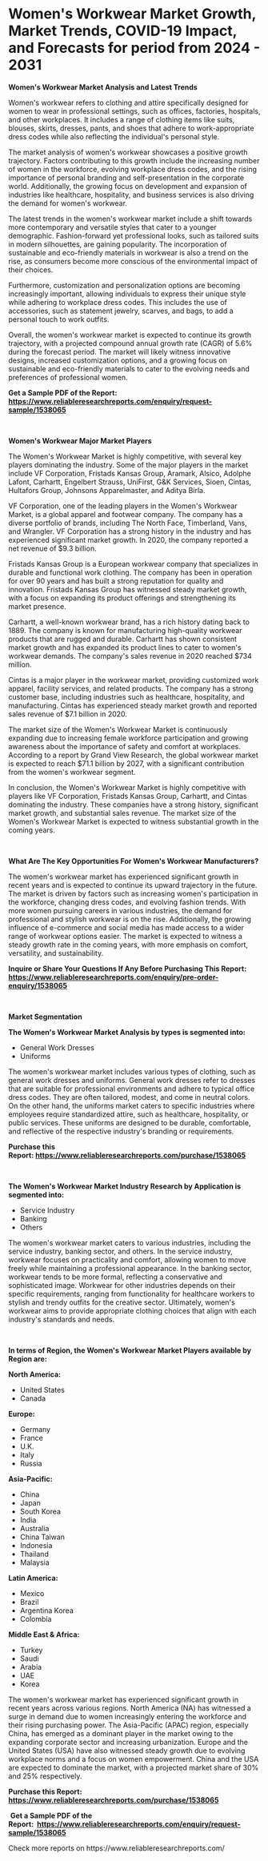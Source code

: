 <p><h1>Women's Workwear Market Growth, Market Trends, COVID-19 Impact, and Forecasts for period from 2024 - 2031</h1></p><p><strong>Women's Workwear Market Analysis and Latest Trends</strong></p>
<p><p>Women's workwear refers to clothing and attire specifically designed for women to wear in professional settings, such as offices, factories, hospitals, and other workplaces. It includes a range of clothing items like suits, blouses, skirts, dresses, pants, and shoes that adhere to work-appropriate dress codes while also reflecting the individual's personal style.</p><p>The market analysis of women's workwear showcases a positive growth trajectory. Factors contributing to this growth include the increasing number of women in the workforce, evolving workplace dress codes, and the rising importance of personal branding and self-presentation in the corporate world. Additionally, the growing focus on development and expansion of industries like healthcare, hospitality, and business services is also driving the demand for women's workwear.</p><p>The latest trends in the women's workwear market include a shift towards more contemporary and versatile styles that cater to a younger demographic. Fashion-forward yet professional looks, such as tailored suits in modern silhouettes, are gaining popularity. The incorporation of sustainable and eco-friendly materials in workwear is also a trend on the rise, as consumers become more conscious of the environmental impact of their choices.</p><p>Furthermore, customization and personalization options are becoming increasingly important, allowing individuals to express their unique style while adhering to workplace dress codes. This includes the use of accessories, such as statement jewelry, scarves, and bags, to add a personal touch to work outfits.</p><p>Overall, the women's workwear market is expected to continue its growth trajectory, with a projected compound annual growth rate (CAGR) of 5.6% during the forecast period. The market will likely witness innovative designs, increased customization options, and a growing focus on sustainable and eco-friendly materials to cater to the evolving needs and preferences of professional women.</p></p>
<p><strong>Get a Sample PDF of the Report:&nbsp; <a href="https://www.reliableresearchreports.com/enquiry/request-sample/1538065">https://www.reliableresearchreports.com/enquiry/request-sample/1538065</a></strong></p>
<p>&nbsp;</p>
<p><strong>Women's Workwear Major Market Players</strong></p>
<p><p>The Women's Workwear Market is highly competitive, with several key players dominating the industry. Some of the major players in the market include VF Corporation, Fristads Kansas Group, Aramark, Alsico, Adolphe Lafont, Carhartt, Engelbert Strauss, UniFirst, G&K Services, Sioen, Cintas, Hultafors Group, Johnsons Apparelmaster, and Aditya Birla.</p><p>VF Corporation, one of the leading players in the Women's Workwear Market, is a global apparel and footwear company. The company has a diverse portfolio of brands, including The North Face, Timberland, Vans, and Wrangler. VF Corporation has a strong history in the industry and has experienced significant market growth. In 2020, the company reported a net revenue of $9.3 billion.</p><p>Fristads Kansas Group is a European workwear company that specializes in durable and functional work clothing. The company has been in operation for over 90 years and has built a strong reputation for quality and innovation. Fristads Kansas Group has witnessed steady market growth, with a focus on expanding its product offerings and strengthening its market presence.</p><p>Carhartt, a well-known workwear brand, has a rich history dating back to 1889. The company is known for manufacturing high-quality workwear products that are rugged and durable. Carhartt has shown consistent market growth and has expanded its product lines to cater to women's workwear demands. The company's sales revenue in 2020 reached $734 million.</p><p>Cintas is a major player in the workwear market, providing customized work apparel, facility services, and related products. The company has a strong customer base, including industries such as healthcare, hospitality, and manufacturing. Cintas has experienced steady market growth and reported sales revenue of $7.1 billion in 2020.</p><p>The market size of the Women's Workwear Market is continuously expanding due to increasing female workforce participation and growing awareness about the importance of safety and comfort at workplaces. According to a report by Grand View Research, the global workwear market is expected to reach $71.1 billion by 2027, with a significant contribution from the women's workwear segment.</p><p>In conclusion, the Women's Workwear Market is highly competitive with players like VF Corporation, Fristads Kansas Group, Carhartt, and Cintas dominating the industry. These companies have a strong history, significant market growth, and substantial sales revenue. The market size of the Women's Workwear Market is expected to witness substantial growth in the coming years.</p></p>
<p>&nbsp;</p>
<p><strong>What Are The Key Opportunities For Women's Workwear Manufacturers?</strong></p>
<p><p>The women's workwear market has experienced significant growth in recent years and is expected to continue its upward trajectory in the future. The market is driven by factors such as increasing women's participation in the workforce, changing dress codes, and evolving fashion trends. With more women pursuing careers in various industries, the demand for professional and stylish workwear is on the rise. Additionally, the growing influence of e-commerce and social media has made access to a wider range of workwear options easier. The market is expected to witness a steady growth rate in the coming years, with more emphasis on comfort, versatility, and sustainability.</p></p>
<p><strong>Inquire or Share Your Questions If Any Before Purchasing This Report: <a href="https://www.reliableresearchreports.com/enquiry/pre-order-enquiry/1538065">https://www.reliableresearchreports.com/enquiry/pre-order-enquiry/1538065</a></strong></p>
<p>&nbsp;</p>
<p><strong>Market Segmentation</strong></p>
<p><strong>The Women's Workwear Market Analysis by types is segmented into:</strong></p>
<p><ul><li>General Work Dresses</li><li>Uniforms</li></ul></p>
<p><p>The women's workwear market includes various types of clothing, such as general work dresses and uniforms. General work dresses refer to dresses that are suitable for professional environments and adhere to typical office dress codes. They are often tailored, modest, and come in neutral colors. On the other hand, the uniforms market caters to specific industries where employees require standardized attire, such as healthcare, hospitality, or public services. These uniforms are designed to be durable, comfortable, and reflective of the respective industry's branding or requirements.</p></p>
<p><strong>Purchase this Report:&nbsp;<a href="https://www.reliableresearchreports.com/purchase/1538065">https://www.reliableresearchreports.com/purchase/1538065</a></strong></p>
<p>&nbsp;</p>
<p><strong>The Women's Workwear Market Industry Research by Application is segmented into:</strong></p>
<p><ul><li>Service Industry</li><li>Banking</li><li>Others</li></ul></p>
<p><p>The women's workwear market caters to various industries, including the service industry, banking sector, and others. In the service industry, workwear focuses on practicality and comfort, allowing women to move freely while maintaining a professional appearance. In the banking sector, workwear tends to be more formal, reflecting a conservative and sophisticated image. Workwear for other industries depends on their specific requirements, ranging from functionality for healthcare workers to stylish and trendy outfits for the creative sector. Ultimately, women's workwear aims to provide appropriate clothing choices that align with each industry's standards and needs.</p></p>
<p>&nbsp;</p>
<p><strong>In terms of Region, the Women's Workwear Market Players available by Region are:</strong></p>
<p>
    <p> <strong> North America: </strong>
        <ul>
            <li>United States</li>
            <li>Canada</li>
        </ul>
        </p> 
    <p> <strong> Europe: </strong>
        <ul>
            <li>Germany</li>
            <li>France</li>
            <li>U.K.</li>
            <li>Italy</li>
            <li>Russia</li>
        </ul>
        </p> 
    <p> <strong> Asia-Pacific: </strong>
        <ul>
            <li>China</li>
            <li>Japan</li>
            <li>South Korea</li>
            <li>India</li>
            <li>Australia</li>
            <li>China Taiwan</li>
            <li>Indonesia</li>
            <li>Thailand</li>
            <li>Malaysia</li>
        </ul>
        </p> 
    <p> <strong> Latin America: </strong>
        <ul>
            <li>Mexico</li>
            <li>Brazil</li>
            <li>Argentina Korea</li>
            <li>Colombia</li>
        </ul>
        </p> 
    <p> <strong> Middle East & Africa: </strong>
        <ul>
            <li>Turkey</li>
            <li>Saudi</li>
            <li>Arabia</li>
            <li>UAE</li>
            <li>Korea</li>
        </ul>
    </p>
    </p>
<p><p>The women's workwear market has experienced significant growth in recent years across various regions. North America (NA) has witnessed a surge in demand due to women increasingly entering the workforce and their rising purchasing power. The Asia-Pacific (APAC) region, especially China, has emerged as a dominant player in the market owing to the expanding corporate sector and increasing urbanization. Europe and the United States (USA) have also witnessed steady growth due to evolving workplace norms and a focus on women empowerment. China and the USA are expected to dominate the market, with a projected market share of 30% and 25% respectively.</p></p>
<p><strong>Purchase this Report: <a href="https://www.reliableresearchreports.com/purchase/1538065">https://www.reliableresearchreports.com/purchase/1538065</a></strong></p>
<p>&nbsp;<strong>Get a Sample PDF of the Report:&nbsp;&nbsp;<a href="https://www.reliableresearchreports.com/enquiry/request-sample/1538065">https://www.reliableresearchreports.com/enquiry/request-sample/1538065</a></strong></p>
<p><strong></strong></p>
<p>Check more reports on https://www.reliableresearchreports.com/</p>